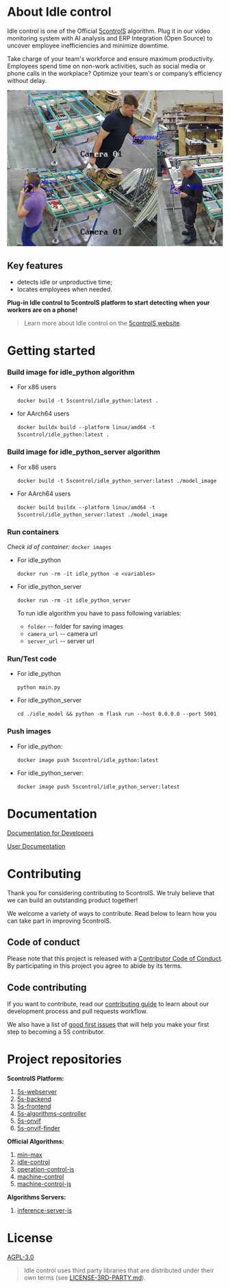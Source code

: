 # About Idle control
Idle control is one of the Official [5controlS](https://5controls.com/) algorithm. Plug it in our video monitoring system with AI analysis and ERP Integration (Open Source) to uncover employee inefficiencies and minimize downtime.

Take charge of your team's workforce and ensure maximum productivity. Employees spend time on non-work activities, such as social media or phone calls in the workplace? Optimize your team's or company’s efficiency without delay.

![Idle-control](https://github.com/5sControl/5s-user-documentation/blob/main/assets/Idle-control.png)


## Key features

- detects idle or unproductive time;
- locates employees when needed.

**Plug-in Idle control to 5controlS platform to start detecting when your workers are on a phone!**

> Learn more about Idle control on the [5controlS website](https://5controls.com/solutions/employee-monitoring-software).

# Getting started 

### Build image for idle_python algorithm
- For x86 users

    ```docker build -t 5scontrol/idle_python:latest .```

- for AArch64 users 

    ```docker buildx build --platform linux/amd64 -t 5scontrol/idle_python:latest .```


### Build image for idle_python_server algorithm

- For x86 users

    ```docker build -t 5scontrol/idle_python_server:latest ./model_image```

- For AArch64 users 

    ```docker build buildx --platform linux/amd64 -t 5scontrol/idle_python_server:latest ./model_image```



### Run containers

*Check id of container:* ```docker images```

- For idle_python

    ```docker run -rm -it idle_python -e <variables>```

- For idle_python_server

    ```docker run -rm -it idle_python_server```

  To run idle algorithm you have to pass following variables:
    - ```folder``` -- folder for saving images
    - ```camera_url``` -- camera url
    - ```server_url``` -- server url


### Run/Test code

- For idle_python

  ```python main.py```

- For idle_python_server

  ```cd ./idle_model && python -m flask run --host 0.0.0.0 --port 5001```


### Push images

- For idle_python:

  ```docker image push 5scontrol/idle_python:latest```

- For idle_python_server:

  ```docker image push 5scontrol/idle_python_server:latest```


# **Documentation**

[Documentation for Developers](https://github.com/5sControl/5s-dev-documentation/wiki)

[User Documentation](https://github.com/5sControl/Manufacturing-Automatization-Enterprise/wiki)

# **Contributing**
Thank you for considering contributing to 5controlS. We truly believe that we can build an outstanding product together!

We welcome a variety of ways to contribute. Read below to learn how you can take part in improving 5controlS.

## **Code of conduct**

Please note that this project is released with a [Contributor Code of Conduct](CODE_OF_CONDUCT.md). By participating in this project you agree to abide by its terms.

## Code contributing

If you want to contribute, read  our [contributing guide](CONTRIBUTING.md) to learn about our development process and pull requests workflow.

We also have a list of [good first issues](https://github.com/5sControl/idle-control/issues?q=is%3Aopen+is%3Aissue+label%3A%22good+first+issue%22) that will help you make your first step to beсoming a 5S contributor.


# **Project repositories**

**5controlS Platform:**
1. [5s-webserver](https://github.com/5sControl/5s-webserver)
2. [5s-backend](https://github.com/5sControl/5s-backend)
3. [5s-frontend](https://github.com/5sControl/5s-frontend)
4. [5s-algorithms-controller](https://github.com/5sControl/5s-algorithms-controller)
5. [5s-onvif](https://github.com/5sControl/5s-onvif)
6. [5s-onvif-finder](https://github.com/5sControl/5s-onvif-finder)
  
**Official Algorithms:**
1. [min-max](https://github.com/5sControl/min-max)
2. [idle-control](https://github.com/5sControl/idle-control)
3. [operation-control-js](https://github.com/5sControl/operation-control-js)
4. [machine-control](https://github.com/5sControl/machine-control)
5. [machine-control-js](https://github.com/5sControl/machine-control-js)

**Algorithms Servers:**
1. [inference-server-js](https://github.com/5sControl/inference-server-js)

# **License**

[AGPL-3.0](LICENSE)

> Idle control uses third party libraries that are distributed under their own terms (see [LICENSE-3RD-PARTY.md](https://github.com/5sControl/idle-control/blob/main/LICENSE-3RD-PARTY.md)).<br>

<br>
<div align="center">
  <a href="https://5controls.com/" style="text-decoration:none;">
    <img src="https://github.com/5sControl/Manufacturing-Automatization-Enterprise/blob/3bafa5805821a34e8b825df7cc78e00543fd7a58/assets/Property%201%3DVariant4.png" width="10%" alt="" /></a> 
  <img src="https://github.com/5sControl/5s-backend/assets/131950264/d48bcf5c-8aa6-42c4-a47d-5548ae23940d" width="3%" alt="" />
  <a href="https://github.com/5sControl" style="text-decoration:none;">
    <img src="https://github.com/5sControl/Manufacturing-Automatization-Enterprise/blob/3bafa5805821a34e8b825df7cc78e00543fd7a58/assets/github.png" width="4%" alt="" /></a>
  <img src="https://github.com/5sControl/5s-backend/assets/131950264/d48bcf5c-8aa6-42c4-a47d-5548ae23940d" width="3%" alt="" />
  <a href="https://www.youtube.com/@5scontrol" style="text-decoration:none;">
    <img src="https://github.com/5sControl/Manufacturing-Automatization-Enterprise/blob/ebf176c81fdb62d81b2555cb6228adc074f60be0/assets/youtube%20(1).png" width="5%" alt="" /></a>
</div>

